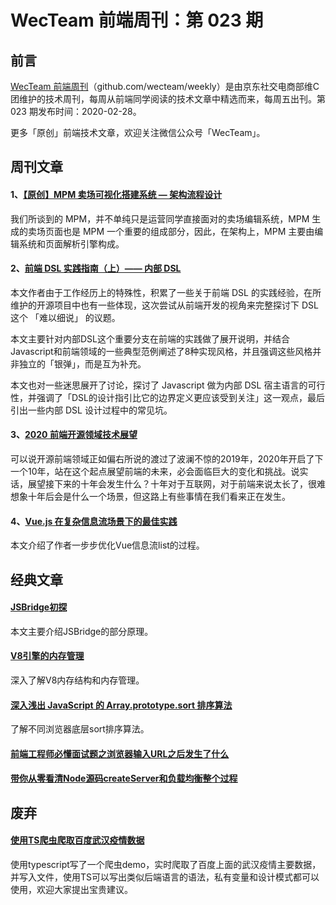 
# WecTeam 前端周刊：第 023 期

## 前言

[WecTeam 前端周刊](https://github.com/wecteam/weekly)（github.com/wecteam/weekly）是由京东社交电商部维C团维护的技术周刊，每周从前端同学阅读的技术文章中精选而来，每周五出刊。第 023 期发布时间：2020-02-28。

更多「原创」前端技术文章，欢迎关注微信公众号「WecTeam」。

## 周刊文章

#### 1、[【原创】MPM 卖场可视化搭建系统 — 架构流程设计](https://mp.weixin.qq.com/s/w3sT_K4NOfoTYcdkXu6_OA)

我们所谈到的 MPM，并不单纯只是运营同学直接面对的卖场编辑系统，MPM 生成的卖场页面也是 MPM 一个重要的组成部分，因此，在架构上，MPM 主要由编辑系统和页面解析引擎构成。

#### 2、[前端 DSL 实践指南（上）—— 内部 DSL](https://juejin.im/post/5e4ddf38e51d4526f23a19e1)

本文作者由于工作经历上的特殊性，积累了一些关于前端 DSL 的实践经验，在所维护的开源项目中也有一些体现，这次尝试从前端开发的视角来完整探讨下 DSL 这个 「难以细说」 的议题。

本文主要针对内部DSL这个重要分支在前端的实践做了展开说明，并结合Javascript和前端领域的一些典型范例阐述了8种实现风格，并且强调这些风格并非独立的「银弹」，而是互为补充。

本文也对一些迷思展开了讨论，探讨了 Javascript 做为内部 DSL 宿主语言的可行性，并强调了「DSL的设计指引比它的边界定义更应该受到关注」这一观点，最后引出一些内部 DSL 设计过程中的常见坑。


#### 3、[2020 前端开源领域技术展望](https://mp.weixin.qq.com/s/yMg3kpmDaUL-p8iuhbo86Q)

可以说开源前端领域正如偏右所说的渡过了波澜不惊的2019年，2020年开启了下一个10年，站在这个起点展望前端的未来，必会面临巨大的变化和挑战。说实话，展望接下来的十年会发生什么？十年对于互联网，对于前端来说太长了，很难想象十年后会是什么一个场景，但这路上有些事情在我们看来正在发生。

#### 4、[Vue.js 在复杂信息流场景下的最佳实践](https://zhuanlan.zhihu.com/p/76754101)

本文介绍了作者一步步优化Vue信息流list的过程。

## 经典文章

#### [JSBridge初探](https://segmentfault.com/a/1190000021818496)

本文主要介绍JSBridge的部分原理。

#### [V8引擎的内存管理](https://segmentfault.com/a/1190000021779743)

深入了解V8内存结构和内存管理。


#### [深入浅出 JavaScript 的 Array.prototype.sort 排序算法](https://segmentfault.com/a/1190000010648740)

了解不同浏览器底层sort排序算法。

#### [前端工程师必懂面试题之浏览器输入URL之后发生了什么](https://segmentfault.com/a/1190000021756651)


#### [带你从零看清Node源码createServer和负载均衡整个过程](https://segmentfault.com/a/1190000021765068)



## 废弃


#### [使用TS爬虫爬取百度武汉疫情数据](https://segmentfault.com/a/1190000021834216)

使用typescript写了一个爬虫demo，实时爬取了百度上面的武汉疫情主要数据，并写入文件，使用TS可以写出类似后端语言的语法，私有变量和设计模式都可以使用，欢迎大家提出宝贵建议。





